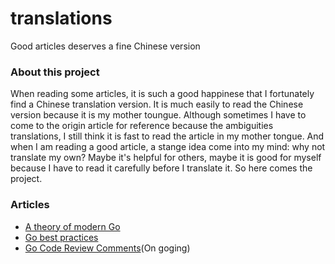 # translations
Good articles deserves a fine Chinese version

### About this project

When reading some articles, it is such a good happinese that I fortunately find a Chinese translation version. It is much easily to read the Chinese version because it is my mother toungue. Although sometimes I have to come to the origin article for reference because the ambiguities translations, I still think it is fast to read the article in my mother tongue. And when I am reading a good article, a stange idea come into my mind: why not translate my own? Maybe it's helpful for others, maybe it is good for myself because I have to read it carefully before I translate it. So here comes the project.

### Articles

* [A theory of modern Go](A-theory-of-modern-Go/A-theory-of-modern-Go-Chinese.md)
* [Go best practices](Go-best-practices/Go-best-practices-Chinese.md)
* [Go Code Review Comments](CodeReviewComments/CodeReviewComments-Chinese.md)(On goging)

